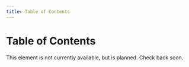 ```yaml
---
title: Table of Contents
---
```


# Table of Contents

This element is not currently available, but is planned. Check back soon. 